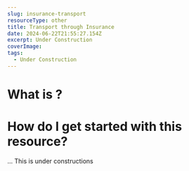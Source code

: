 ```yaml
---
slug: insurance-transport
resourceType: other
title: Transport through Insurance
date: 2024-06-22T21:55:27.154Z
excerpt: Under Construction
coverImage: 
tags:
  - Under Construction
---
```


<script>
  import Callout from "$lib/components/molecules/Callout.svelte";
  import PhoneNumber from "$lib/components/molecules/PhoneNumber.svelte"
  import {siteBaseUrl} from "$lib/data/meta"

  const resourceTextDescription = `

For more information/detail go to: ${siteBaseUrl + "WEBSITE"}`
</script>

<Callout type="info">
  <PhoneNumber resourceToSend={"transportation"} {resourceTextDescription} />
</Callout>

# What is ?
# How do I get started with this resource?

... This is under constructions